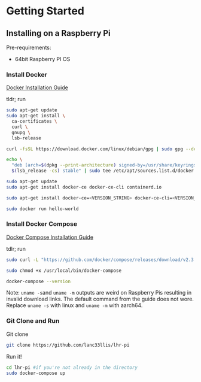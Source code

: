 # Getting Started

## Installing on a Raspberry Pi

Pre-requirements:

- 64bit Raspberry PI OS

### Install Docker

[Docker Installation Guide](https://docs.docker.com/engine/install/debian/)

tldr; run
```bash
sudo apt-get update
sudo apt-get install \
  ca-certificates \
  curl \
  gnupg \
  lsb-release

curl -fsSL https://download.docker.com/linux/debian/gpg | sudo gpg --dearmor -o /usr/share/keyrings/docker-archive-keyring.gpg

echo \
  "deb [arch=$(dpkg --print-architecture) signed-by=/usr/share/keyrings/docker-archive-keyring.gpg] https://download.docker.com/linux/debian \
  $(lsb_release -cs) stable" | sudo tee /etc/apt/sources.list.d/docker.list > /dev/null

sudo apt-get update
sudo apt-get install docker-ce docker-ce-cli containerd.io

sudo apt-get install docker-ce=<VERSION_STRING> docker-ce-cli=<VERSION_STRING> containerd.io

sudo docker run hello-world
```

### Install Docker Compose
[Docker Compose Installation Guide](https://docs.docker.com/compose/install/)

tdlr; run
```bash
sudo curl -L "https://github.com/docker/compose/releases/download/v2.3.3/docker-compose-linux-aarch64" -o /usr/local/bin/docker-compose #see note

sudo chmod +x /usr/local/bin/docker-compose

docker-compose --version
```

Note: `uname -s`and `uname -m` outputs are weird on Raspberry Pis resulting in invalid download links. The default command from the guide does not wore. Replace `uname -s` with linux and `uname -m` with aarch64.

### Git Clone and Run

Git clone
```bash
git clone https://github.com/lanc33llis/lhr-pi
```
Run it!

```bash
cd lhr-pi #if you're not already in the directory
sudo docker-compose up
```